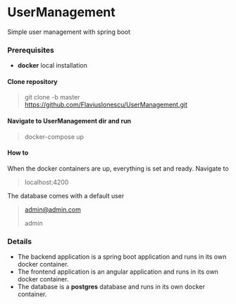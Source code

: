 # UserManagement
Simple user management with spring boot

### Prerequisites

- **docker** local installation  

#### Clone repository

>git clone -b master https://github.com/FlaviusIonescu/UserManagement.git

#### Navigate to UserManagement dir and run

>docker-compose up

#### How to

When the docker containers are up, everything is set and ready.
Navigate to 

> localhost:4200

The database comes with a default user

> admin@admin.com
> 
> admin

### Details

- The backend application is a spring boot application and runs in its own docker container.
- The frontend application is an angular application and runs in its own docker container.
- The database is a **postgres** database and runs in its own docker container.

